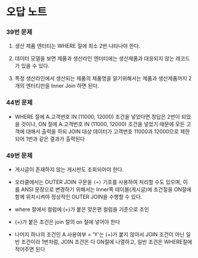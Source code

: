 # 오답 노트

### 39번 문제

1) 생산 제품 엔터티는 WHERE 절에 최소 2번 나타나야 한다.

3) 데이터 모델을 보면 제품과 생산라인 엔터티에는 생산제품과 대응되지 않는 레코드가 있을 수 있다.

4) 특정 생산라인에서 생산되는 제품의 제품명을 알기위해서는 제품과 생산제품까지 2개의 엔터티만을 Inner Join 하면 된다.

### 44번 문제

- WHERE 절에 A.고객번호 IN (11000, 12000) 조건을 넣었다면 정답은 2번이 되었을 것이나, ON 절에 A.고객번호 IN (11000, 12000) 조건을 넣었기 때문에 모든 고객에 대해서 출력을 하되 JOIN 대상 데이터가 고객번호 11000과 12000으로 제한되어 1번과 같은 결과가 출력된다

### 49번 문제

- 게시글이 존재하지 않는 게시판도 조회되어야 한다.

- 오라클에서는 OUTER JOIN 구문을 `(+)` 기호를 사용하여 처리할 수도 있으며, 이를 ANSI 문장으로 변경하기 위해서는 Inner쪽 테이블(게시글)에 조건절을 ON절에 함께 위치시켜야 정상적인 OUTER JOIN을 수행할 수 있다.

- where 절에서 컬럼에 (+)가 붙은 맞은편 컬럼을 기준으로 조인

- (+)가 붙은 조건은 join 절의 on 절에 넣어야 한다

- 나머지 하나의 조건인 A.사용여부 = 'Y'는 (+)가 붙지 않아서 JOIN 조건이 아닌 일반 조건이라 1번처럼, JOIN 조건은 다 ON절에 나열하고, 일반 조건은 WHERE절에 적어주면 된다